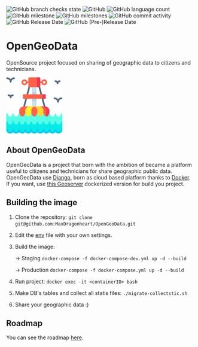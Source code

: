 ![GitHub branch checks state](https://img.shields.io/github/checks-status/MaxDragonheart/OpenGeoData/main?style=for-the-badge)
![GitHub](https://img.shields.io/github/license/MaxDragonheart/OpenGeoData?style=for-the-badge)
![GitHub language count](https://img.shields.io/github/languages/count/MaxDragonheart/OpenGeoData?style=for-the-badge)
![GitHub milestone](https://img.shields.io/github/milestones/progress/MaxDragonheart/OpenGeoData/1?style=for-the-badge)
![GitHub milestones](https://img.shields.io/github/milestones/open/MaxDragonheart/OpenGeoData?style=for-the-badge)
![GitHub commit activity](https://img.shields.io/github/commit-activity/w/MaxDragonheart/OpenGeoData?style=for-the-badge)
![GitHub Release Date](https://img.shields.io/github/release-date/MaxDragonheart/OpenGeoData?style=for-the-badge)
![GitHub (Pre-)Release Date](https://img.shields.io/github/release-date-pre/MaxDragonheart/OpenGeoData?label=Pre-Release%20Date&style=for-the-badge)

# OpenGeoData
OpenSource project focused on sharing of geographic data to citizens and technicians.

<img src="./img/logo.png" alt="OpenGeoData logo" style="width:150px; height:auto;"/>

## About OpenGeoData
OpenGeoData is a project that born with the ambition of became a platform useful to citizens and technicians for share geographic public data.
OpenGeoData use [Django](https://www.djangoproject.com/), born as cloud based platform thanks to [Docker](https://www.docker.com/). 
If you want, use [this Geoserver](https://github.com/MaxDragonheart/docker-geoserver) dockerized version for build you project.

## Building the image
1. Clone the repository: ```git clone git@github.com:MaxDragonheart/OpenGeoData.git```
2. Edit the [env](.env) file with your own settings.
3. Build the image:

    -> Staging ```docker-compose -f docker-compose-dev.yml up -d --build```
    
    -> Production ```docker-compose -f docker-compose.yml up -d --build```

4. Run project: ```docker exec -it <containerID> bash```
5. Make DB's tables and collect all statis files:  ```./migrate-collectstic.sh```
6. Share your geographic data :)

## Roadmap
You can see the roadmap [here](https://github.com/MaxDragonheart/OpenGeoData/milestones).
